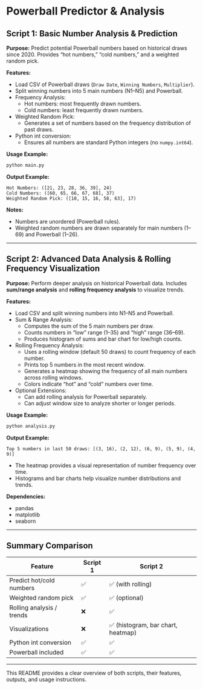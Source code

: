 # Powerball Predictor & Analysis

## Script 1: Basic Number Analysis & Prediction

**Purpose:**
Predict potential Powerball numbers based on historical draws since 2020. Provides “hot numbers,” “cold numbers,” and a weighted random pick.

**Features:**
- Load CSV of Powerball draws (`Draw Date`, `Winning Numbers`, `Multiplier`).
- Split winning numbers into 5 main numbers (N1–N5) and Powerball.
- Frequency Analysis:
  - Hot numbers: most frequently drawn numbers.
  - Cold numbers: least frequently drawn numbers.
- Weighted Random Pick:
  - Generates a set of numbers based on the frequency distribution of past draws.
- Python int conversion:
  - Ensures all numbers are standard Python integers (no `numpy.int64`).

**Usage Example:**
```bash
python main.py
```

**Output Example:**
```
Hot Numbers: ([21, 23, 28, 36, 39], 24)
Cold Numbers: ([60, 65, 66, 67, 68], 37)
Weighted Random Pick: ([10, 15, 16, 58, 63], 17)
```

**Notes:**
- Numbers are unordered (Powerball rules).
- Weighted random numbers are drawn separately for main numbers (1–69) and Powerball (1–26).

---

## Script 2: Advanced Data Analysis & Rolling Frequency Visualization

**Purpose:**
Perform deeper analysis on historical Powerball data. Includes **sum/range analysis** and **rolling frequency analysis** to visualize trends.

**Features:**
- Load CSV and split winning numbers into N1–N5 and Powerball.
- Sum & Range Analysis:
  - Computes the sum of the 5 main numbers per draw.
  - Counts numbers in “low” range (1–35) and “high” range (36–69).
  - Produces histogram of sums and bar chart for low/high counts.
- Rolling Frequency Analysis:
  - Uses a rolling window (default 50 draws) to count frequency of each number.
  - Prints top 5 numbers in the most recent window.
  - Generates a heatmap showing the frequency of all main numbers across rolling windows.
  - Colors indicate “hot” and “cold” numbers over time.
- Optional Extensions:
  - Can add rolling analysis for Powerball separately.
  - Can adjust window size to analyze shorter or longer periods.

**Usage Example:**
```bash
python analysis.py
```

**Output Example:**
```
Top 5 numbers in last 50 draws: [(3, 16), (2, 12), (6, 9), (5, 9), (4, 9)]
```
- The heatmap provides a visual representation of number frequency over time.
- Histograms and bar charts help visualize number distributions and trends.

**Dependencies:**
- pandas
- matplotlib
- seaborn

---

## Summary Comparison

| Feature | Script 1 | Script 2 |
|---------|----------|----------|
| Predict hot/cold numbers | ✅ | ✅ (with rolling) |
| Weighted random pick | ✅ | ✅ (optional) |
| Rolling analysis / trends | ❌ | ✅ |
| Visualizations | ❌ | ✅ (histogram, bar chart, heatmap) |
| Python int conversion | ✅ | ✅ |
| Powerball included | ✅ | ✅ |

---

This README provides a clear overview of both scripts, their features, outputs, and usage instructions.

